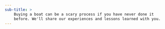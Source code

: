 ```yaml
---
sub-title: >
    Buying a boat can be a scary process if you have never done it
    before. We'll share our experiences and lessons learned with you.
---
```

